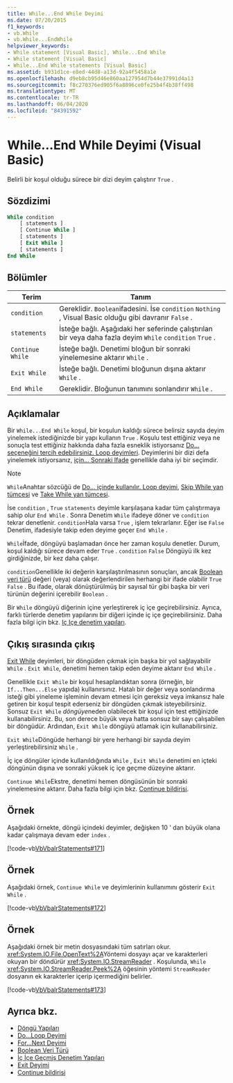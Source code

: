 ```yaml
---
title: While...End While Deyimi
ms.date: 07/20/2015
f1_keywords:
- vb.While
- vb.While...EndWhile
helpviewer_keywords:
- While statement [Visual Basic], While...End While
- While statement [Visual Basic]
- While...End While statements [Visual Basic]
ms.assetid: b931d1ce-e8ed-44d8-a13d-92a4f5458a1e
ms.openlocfilehash: d9eb8cb95d46e860aa127954d7b44e37991d4a13
ms.sourcegitcommit: f8c270376ed905f6a8896ce0fe25b4f4b38ff498
ms.translationtype: MT
ms.contentlocale: tr-TR
ms.lasthandoff: 06/04/2020
ms.locfileid: "84391592"
---
```

# <a name="whileend-while-statement-visual-basic"></a>While...End While Deyimi (Visual Basic)
Belirli bir koşul olduğu sürece bir dizi deyim çalıştırır `True` .  
  
## <a name="syntax"></a>Sözdizimi  
  
```vb  
While condition  
    [ statements ]  
    [ Continue While ]  
    [ statements ]  
    [ Exit While ]  
    [ statements ]  
End While  
```  
  
## <a name="parts"></a>Bölümler  
  
|Terim|Tanım|  
|---|---|  
|`condition`|Gereklidir. `Boolean`ifadesini. İse `condition` `Nothing` , Visual Basic olduğu gibi davranır `False` .|  
|`statements`|İsteğe bağlı. Aşağıdaki her seferinde çalıştırılan bir veya daha fazla deyim `While` `condition` `True` .|  
|`Continue While`|İsteğe bağlı. Denetimi bloğun bir sonraki yinelemesine aktarır `While` .|  
|`Exit While`|İsteğe bağlı. Denetimi bloğunun dışına aktarır `While` .|  
|`End While`|Gereklidir. Bloğunun tanımını sonlandırır `While` .|  
  
## <a name="remarks"></a>Açıklamalar  
 Bir `While...End While` koşul, bir koşulun kaldığı sürece belirsiz sayıda deyim yinelemek istediğinizde bir yapı kullanın `True` . Koşulu test ettiğiniz veya ne sonuçla test ettiğiniz hakkında daha fazla esneklik istiyorsanız [Do... seçeneğini tercih edebilirsiniz. Loop deyimleri](do-loop-statement.md). Deyimlerini bir dizi defa yinelemek istiyorsanız, [için... Sonraki Ifade](for-next-statement.md) genellikle daha iyi bir seçimdir.  
  
> [!NOTE]
> `While`Anahtar sözcüğü de [Do... içinde kullanılır. Loop deyimi](do-loop-statement.md), [Skip While yan tümcesi](../queries/skip-while-clause.md) ve [Take While yan tümcesi](../queries/take-while-clause.md).  
  
 İse `condition` , `True` `statements` deyimle karşılaşana kadar tüm çalıştırmaya sahip olur `End While` . Sonra Denetim `While` ifadeye döner ve `condition` tekrar denetlenir. `condition`Hala varsa `True` , işlem tekrarlanır. Eğer ise `False` Denetim, ifadesiyle takip eden deyime geçer `End While` .  
  
 `While`İfade, döngüyü başlamadan önce her zaman koşulu denetler. Durum, koşul kaldığı sürece devam eder `True` . `condition` `False` Döngüyü ilk kez girdiğinizde, bir kez daha çalışır.  
  
 `condition`Genellikle iki değerin karşılaştırılmasının sonuçları, ancak [Boolean veri türü](../data-types/boolean-data-type.md) değeri (veya) olarak değerlendirilen herhangi bir ifade olabilir `True` `False` . Bu ifade, olarak dönüştürülmüş bir sayısal tür gibi başka bir veri türünün değerini içerebilir `Boolean` .  
  
 Bir `While` döngüyü diğerinin içine yerleştirerek iç içe geçirebilirsiniz. Ayrıca, farklı türlerde denetim yapılarını bir diğeri içinde iç içe geçirebilirsiniz. Daha fazla bilgi için bkz. [Iç Içe denetim yapıları](../../programming-guide/language-features/control-flow/nested-control-structures.md).  
  
## <a name="exit-while"></a>Çıkış sırasında çıkış  
 [Exit While](exit-statement.md) deyimleri, bir döngüden çıkmak için başka bir yol sağlayabilir `While` . `Exit While`, denetimi hemen takip eden deyime aktarır `End While` .  
  
 Genellikle `Exit While` bir koşul hesaplandıktan sonra (örneğin, bir `If...Then...Else` yapıda) kullanırsınız. Hatalı bir değer veya sonlandırma isteği gibi yineleme işleminin devam etmesi için gereksiz veya imkansız hale getiren bir koşul tespit ederseniz bir döngüden çıkmak isteyebilirsiniz. Sonsuz `Exit While` *döngüye*neden olabilecek bir koşul için test ettiğinizde kullanabilirsiniz. Bu, son derece büyük veya hatta sonsuz bir sayı çalışabilen bir döngüdür. Ardından, `Exit While` döngüyü atlamak için kullanabilirsiniz.  
  
 `Exit While`Döngüde herhangi bir yere herhangi bir sayıda deyim yerleştirebilirsiniz `While` .  
  
 İç içe döngüler içinde kullanıldığında `While` , `Exit While` denetimi en içteki döngünün dışına ve sonraki yüksek iç içe geçme düzeyine aktarır.  
  
 `Continue While`Ekstre, denetimi hemen döngüsünün bir sonraki yinelemesine aktarır. Daha fazla bilgi için bkz. [Continue bildirisi](continue-statement.md).  
  
## <a name="example"></a>Örnek  
 Aşağıdaki örnekte, döngü içindeki deyimler, değişken 10 ' dan büyük olana kadar çalışmaya devam eder `index` .  
  
 [!code-vb[VbVbalrStatements#171](~/samples/snippets/visualbasic/VS_Snippets_VBCSharp/VbVbalrStatements/VB/class14.vb#171)]  
  
## <a name="example"></a>Örnek  
 Aşağıdaki örnek, `Continue While` ve deyimlerinin kullanımını gösterir `Exit While` .  
  
 [!code-vb[VbVbalrStatements#172](~/samples/snippets/visualbasic/VS_Snippets_VBCSharp/VbVbalrStatements/VB/class14.vb#172)]  
  
## <a name="example"></a>Örnek  
 Aşağıdaki örnek bir metin dosyasındaki tüm satırları okur. <xref:System.IO.File.OpenText%2A>Yöntemi dosyayı açar ve karakterleri okuyan bir döndürür <xref:System.IO.StreamReader> . Koşulunda, `While` <xref:System.IO.StreamReader.Peek%2A> öğesinin yöntemi `StreamReader` dosyanın ek karakterler içerip içermediğini belirler.  
  
 [!code-vb[VbVbalrStatements#173](~/samples/snippets/visualbasic/VS_Snippets_VBCSharp/VbVbalrStatements/VB/class14.vb#173)]  
  
## <a name="see-also"></a>Ayrıca bkz.

- [Döngü Yapıları](../../programming-guide/language-features/control-flow/loop-structures.md)
- [Do...Loop Deyimi](do-loop-statement.md)
- [For...Next Deyimi](for-next-statement.md)
- [Boolean Veri Türü](../data-types/boolean-data-type.md)
- [İç İçe Geçmiş Denetim Yapıları](../../programming-guide/language-features/control-flow/nested-control-structures.md)
- [Exit Deyimi](exit-statement.md)
- [Continue bildirisi](continue-statement.md)
